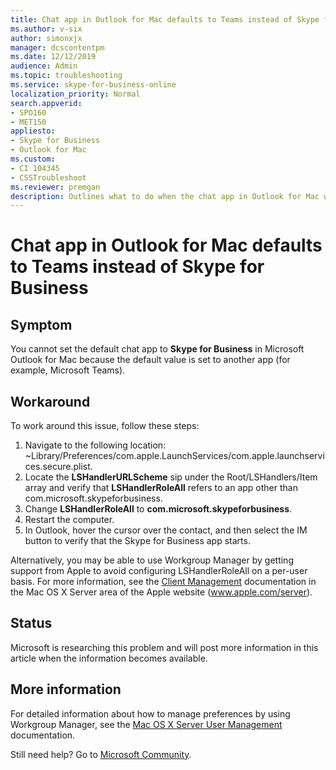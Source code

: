 ```yaml
---
title: Chat app in Outlook for Mac defaults to Teams instead of Skype for Business
ms.author: v-six
author: simonxjx
manager: dcscontentpm
ms.date: 12/12/2019
audience: Admin
ms.topic: troubleshooting
ms.service: skype-for-business-online
localization_priority: Normal
search.appverid:
- SPO160
- MET150
appliesto:
- Skype for Business
- Outlook for Mac
ms.custom: 
- CI 104345
- CSSTroubleshoot 
ms.reviewer: premgan  
description: Outlines what to do when the chat app in Outlook for Mac will not default to Skype for Business.
---
```


# Chat app in Outlook for Mac defaults to Teams instead of Skype for Business

## Symptom

You cannot set the default chat app to **Skype for Business** in Microsoft Outlook for Mac because the default value is set to another app (for example, Microsoft Teams).

## Workaround

To work around this issue, follow these steps:

1. Navigate to the following location:<br/>
~Library/Preferences/com.apple.LaunchServices/com.apple.launchservices.secure.plist.
2. Locate the **LSHandlerURLScheme** sip under the Root/LSHandlers/Item array and verify that **LSHandlerRoleAll** refers to an app other than com.microsoft.skypeforbusiness.
3. Change **LSHandlerRoleAll** to **com.microsoft.skypeforbusiness**.
4. Restart the computer.
5. In Outlook, hover the cursor over the contact, and then select the IM button to verify that the Skype for Business app starts.

Alternatively, you may be able to use Workgroup Manager by getting support from Apple to avoid configuring LSHandlerRoleAll on a per-user basis. For more information, see the [Client Management](https://go.microsoft.com/fwlink/?LinkId=106770) documentation in the Mac OS X Server area of the Apple website (www.apple.com/server).

## Status

Microsoft is researching this problem and will post more information in this article when the information becomes available.

## More information

For detailed information about how to manage preferences by using Workgroup Manager, see the [Mac OS X Server User Management](https://go.microsoft.com/fwlink/?LinkId=106762) documentation.

Still need help? Go to [Microsoft Community](https://answers.microsoft.com/).
